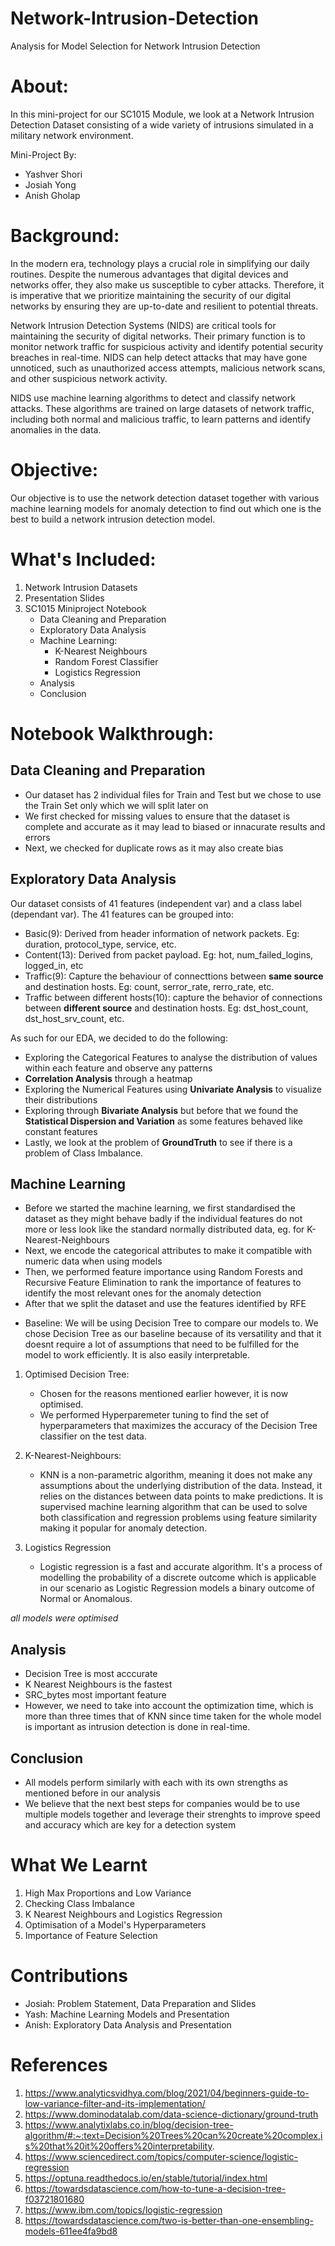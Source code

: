 # Network-Intrusion-Detection
Analysis for Model Selection for Network Intrusion Detection

# About:

In this mini-project for our SC1015 Module, we look at a Network Intrusion Detection Dataset consisting of a wide variety of intrusions simulated in a military network environment. 

Mini-Project By:
* Yashver Shori
* Josiah Yong
* Anish Gholap

# Background:

In the modern era, technology plays a crucial role in simplifying our daily routines. Despite the numerous advantages that digital devices and networks offer, they also make us susceptible to cyber attacks. Therefore, it is imperative that we prioritize maintaining the security of our digital networks by ensuring they are up-to-date and resilient to potential threats.

Network Intrusion Detection Systems (NIDS) are critical tools for maintaining the security of digital networks. Their primary function is to monitor network traffic for suspicious activity and identify potential security breaches in real-time. NIDS can help detect attacks that may have gone unnoticed, such as unauthorized access attempts, malicious network scans, and other suspicious network activity.

NIDS use machine learning algorithms to detect and classify network attacks. These algorithms are trained on large datasets of network traffic, including both normal and malicious traffic, to learn patterns and identify anomalies in the data.

# Objective:

Our objective is to use the network detection dataset together with various machine learning models for anomaly detection to find out which one is the best to build a network intrusion detection model.

# What's Included:

1. Network Intrusion Datasets
2. Presentation Slides
3. SC1015 Miniproject Notebook
   * Data Cleaning and Preparation
   * Exploratory Data Analysis
   * Machine Learning:
        - K-Nearest Neighbours
        - Random Forest Classifier
        - Logistics Regression
   * Analysis
   * Conclusion


# Notebook Walkthrough:

## Data Cleaning and Preparation

* Our dataset has 2 individual files for Train and Test but we chose to use the Train Set only which we will split later on
* We first checked for missing values to ensure that the dataset is complete and accurate as it may lead to biased or innacurate results and errors
* Next, we checked for duplicate rows as it may also create bias

## Exploratory Data Analysis

Our dataset consists of 41 features (independent var) and a class label (dependant var). The 41 features can be grouped into:
   - Basic(9): Derived from header information of network packets. Eg: duration, protocol_type, service, etc.
   - Content(13): Derived from packet payload. Eg: hot, num_failed_logins, logged_in, etc
   - Traffic(9): Capture the behaviour of connecttions between  **same source** and destination hosts. Eg: count, serror_rate, rerro_rate, etc.
   - Traffic between different hosts(10):  capture the behavior of connections between **different source** and destination hosts. Eg: dst_host_count, dst_host_srv_count, etc.

As such for our EDA, we decided to do the following:
   - Exploring the Categorical Features to analyse the distribution of values within each feature and observe any patterns
   - **Correlation Analysis** through a heatmap
   - Exploring the Numerical Features using **Univariate Analysis** to visualize their distributions
   - Exploring through **Bivariate Analysis** but before that we found the **Statistical Dispersion and Variation** as some features behaved like constant features
   - Lastly, we look at the problem of **GroundTruth** to see if there is a problem of Class Imbalance.
 
## Machine Learning
   - Before we started the machine learning, we first standardised the dataset as they might behave badly if the individual features do not more or less look like the standard normally distributed data, eg. for K-Nearest-Neighbours
   - Next, we encode the categorical attributes to make it compatible with numeric data when using models
   - Then, we performed feature importance using Random Forests and Recursive Feature Elimination to rank the importance of features to identify the most relevant ones for the anomaly detection 
   - After that we split the dataset and use the features identified by RFE

   * Baseline: We will be using Decision Tree to compare our models to. We chose Decision Tree as our baseline because of its versatility and that it doesnt require a lot of assumptions that need to be fulfilled for the model to work efficiently. It is also easily interpretable.

   1. Optimised Decision Tree:
        - Chosen for the reasons mentioned earlier however, it is now optimised.
        - We performed Hyperparemeter tuning to find the set of hyperparameters that maximizes the accuracy of the Decision Tree classifier on the test data.
       
   2. K-Nearest-Neighbours:
        - KNN is a non-parametric algorithm, meaning it does not make any assumptions about the underlying distribution of the data. Instead, it relies on the distances between data points to make predictions. It is supervised machine learning algorithm that can be used to solve both classification and regression problems using feature similarity making it popular for anomaly detection.
   
   3. Logistics Regression 
        - Logistic regression is a fast and accurate algorithm. It's a process of modelling the probability of a discrete outcome which is applicable in our scenario as Logistic Regression models a binary outcome of Normal or Anomalous.

   *all models were optimised*

## Analysis
    
  - Decision Tree is most acccurate
  - K Nearest Neighbours is the fastest
  - SRC_bytes most important feature
  - However, we need to take into account the optimization time, which is more than three times that of KNN since time taken for the whole model is important as intrusion detection is done in real-time.

## Conclusion

  -  All models perform similarly with each with its own strengths as mentioned before in our analysis
  -  We believe that the next best steps for companies would be to use multiple models together and leverage their strenghts to improve speed and accuracy which are key for a detection system

# What We Learnt 

  1. High Max Proportions and Low Variance
  2. Checking Class Imbalance
  3. K Nearest Neighbours and Logistics Regression
  4. Optimisation of a Model's Hyperparameters
  5. Importance of Feature Selection

# Contributions
  
  * Josiah: Problem Statement, Data Preparation and Slides
  * Yash: Machine Learning Models and Presentation
  * Anish: Exploratory Data Analysis and Presentation

# References

  1. https://www.analyticsvidhya.com/blog/2021/04/beginners-guide-to-low-variance-filter-and-its-implementation/
  2. https://www.dominodatalab.com/data-science-dictionary/ground-truth
  3. https://www.analytixlabs.co.in/blog/decision-tree-algorithm/#:~:text=Decision%20Trees%20can%20create%20complex,is%20that%20it%20offers%20interpretability.
  4. https://www.sciencedirect.com/topics/computer-science/logistic-regression
  5. https://optuna.readthedocs.io/en/stable/tutorial/index.html
  6. https://towardsdatascience.com/how-to-tune-a-decision-tree-f03721801680
  7. https://www.ibm.com/topics/logistic-regression
  8. https://towardsdatascience.com/two-is-better-than-one-ensembling-models-611ee4fa9bd8
